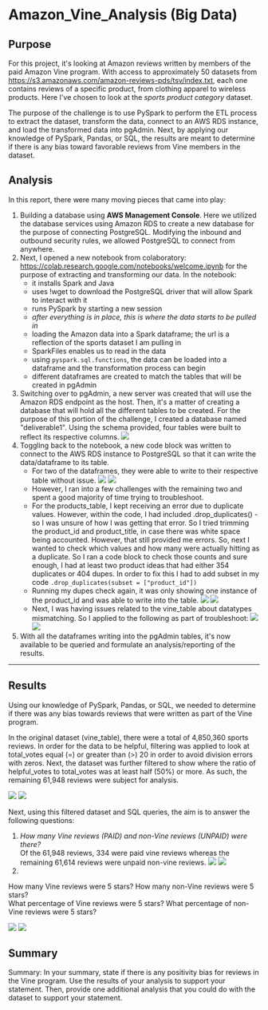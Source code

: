 # Amazon_Vine_Analysis (Big Data)

## Purpose
For this project, it's looking at Amazon reviews written by members of the paid Amazon Vine program. With access to approximately 50 datasets from https://s3.amazonaws.com/amazon-reviews-pds/tsv/index.txt, each one contains reviews of a specific product, from clothing apparel to wireless products. Here I've chosen to look at the *sports product category* dataset. 

The purpose of the challenge is to use PySpark to perform the ETL process to extract the dataset, transform the data, connect to an AWS RDS instance, and load the transformed data into pgAdmin. Next, by applying our knowledge of PySpark, Pandas, or SQL, the results are meant to determine if there is any bias toward favorable reviews from Vine members in the dataset. 

## Analysis
In this report, there were many moving pieces that came into play:

1.  Building a database using <b>AWS Management Console</b>. Here we utilized the database services using Amazon RDS to create a new database for the purpose of connecting PostgreSQL. Modifying the inbound and outbound security rules, we allowed PostgreSQL to connect from anywhere.
2.  Next, I opened a new notebook from colaboratory: https://colab.research.google.com/notebooks/welcome.ipynb for the purpose of extracting and transforming our data.
    In the notebook: 
      - it installs Spark and Java
      - uses !wget to download the PostgreSQL driver that will allow Spark to interact with it
      - runs PySpark by starting a new session
      - <i>after everything is in place, this is where the data starts to be pulled in</i>
      - loading the Amazon data into a Spark dataframe; the url is a reflection of the sports dataset I am pulling in
      - SparkFiles enables us to read in the data
      - using `pyspark.sql.functions`, the data can be loaded into a dataframe and the transformation process can begin
      - different dataframes are created to match the tables that will be created in pgAdmin
3.  Switching over to pgAdmin, a new server was created that will use the Amazon RDS endpoint as the host. Then, it's a matter of creating a database that will hold all the different tables to be created. For the purpose of this portion of the challenge, I created a database named "deliverable1". Using the schema provided, four tables were built to reflect its respective columns. ![](resources/D1_createtable.PNG) 
4.  Toggling back to the notebook, a new code block was written to connect to the AWS RDS instance to PostgreSQL so that it can write the data/dataframe to its table.
     -  For two of the dataframes, they were able to write to their respective table without issue. ![](resources/D1_customer.PNG) ![](resources/D1_review.PNG) 
     -  However, I ran into a few challenges with the remaining two and spent a good majority of time trying to troubleshoot.
     -  For the products_table, I kept receiving an error due to duplicate values. However, within the code, I had included .drop_duplicates() - so I was unsure of how I was getting that error. So I tried trimming the product_id and product_title, in case there was white space being accounted. However, that still provided me errors. So, next I wanted to check which values and how many were actually hitting as a duplicate. So I ran a code block to check those counts and sure enough, I had at least two product ideas that had either 354 duplicates or 404 dupes. In order to fix this I had to add subset in my code `.drop_duplicates(subset = ["product_id"])`
     -  Running my dupes check again, it was only showing one instance of the product_id and was able to write into the table. ![](resources/TroubleProduct.PNG) 
        ![](resources/D1_product.PNG)
     -  Next, I was having issues related to the vine_table about datatypes mismatching. So I applied to the following as part of troubleshoot: ![](resources/TroubleVine.PNG) 
        ![](resources/D1_vine.PNG)
5.    With all the dataframes writing into the pgAdmin tables, it's now available to be queried and formulate an analysis/reporting of the results.

---- 
## Results
Using our knowledge of PySpark, Pandas, or SQL, we needed to determine if there was any bias towards reviews that were written as part of the Vine program. 

In the original dataset (vine_table), there were a total of 4,850,360 sports reviews. In order for the data to be helpful, filtering was applied to look at total_votes equal (=) or greater than (>) 20 in order to avoid division errors with zeros. Next, the dataset was further filtered to show where the ratio of helpful_votes to total_votes was at least half (50%) or more. As such, the remaining 61,948 reviews were subject for analysis.

![](resources/D2_Part1.PNG)
![](resources/D2_Part2.PNG)

Next, using this filtered dataset and SQL queries, the aim is to answer the following questions:<br>
1. <i>How many Vine reviews (PAID) and non-Vine reviews (UNPAID) were there?</i><br>
    Of the 61,948 reviews, 334 were paid vine reviews whereas the remaining 61,614 reviews were unpaid non-vine reviews. ![](resources/D2_Part3.PNG)
![](resources/D2_Part4.PNG)
2. 


How many Vine reviews were 5 stars? How many non-Vine reviews were 5 stars?<br>
What percentage of Vine reviews were 5 stars? What percentage of non-Vine reviews were 5 stars?</i>



![](resources/D2_Part5_A.PNG)
![](resources/D2_Part5_B.PNG)


## Summary
Summary: In your summary, state if there is any positivity bias for reviews in the Vine program. Use the results of your analysis to support your statement. Then, provide one additional analysis that you could do with the dataset to support your statement.
